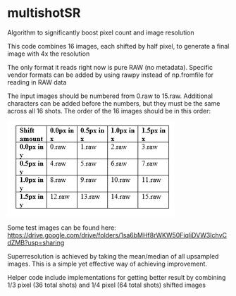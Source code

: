 # multishotSR
Algorithm to significantly boost pixel count and image resolution

This code combines 16 images, each shifted by half pixel, to generate a final image with 4x the resolution

The only format it reads right now is pure RAW (no metadata). Specific vendor formats can be added by using rawpy instead of np.fromfile for reading in RAW data

The input images should be numbered from 0.raw to 15.raw. Additional characters can be added before the numbers, but they must be the same across all 16 shots. The order of the 16 images should be in this order:

![alt text](https://github.com/xhstdong/multishotSR/blob/main/16shot_table.PNG?raw=true)

Some test images can be found here: https://drive.google.com/drive/folders/1sa6bMHf8rWKW50FiqliDVW3IchvCdZMB?usp=sharing

Superresolution is achieved by taking the mean/median of all upsampled images. This is a simple yet effective way of achieving improvement.

Helper code include implementations for getting better result by combining 1/3 pixel (36 total shots) and 1/4 pixel (64 total shots) shifted images 
